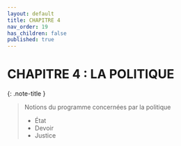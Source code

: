 ```yaml
---
layout: default
title: CHAPITRE 4
nav_order: 19
has_children: false
published: true
---
```


# CHAPITRE 4 : LA POLITIQUE

{: .note-title }
> Notions du programme concernées par la politique
>
>- État
>- Devoir
>- Justice